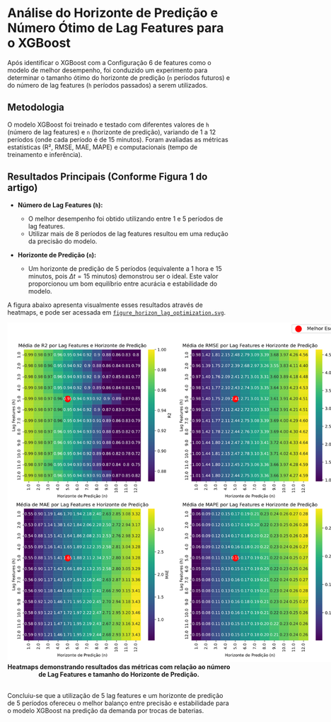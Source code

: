 # Análise do Horizonte de Predição e Número Ótimo de Lag Features para o XGBoost

Após identificar o XGBoost com a Configuração 6 de features como o modelo de melhor desempenho, foi conduzido um experimento para determinar o tamanho ótimo do horizonte de predição (`n` períodos futuros) e do número de lag features (`h` períodos passados) a serem utilizados.

## Metodologia

O modelo XGBoost foi treinado e testado com diferentes valores de `h` (número de lag features) e `n` (horizonte de predição), variando de 1 a 12 períodos (onde cada período é de 15 minutos). Foram avaliadas as métricas estatísticas (R², RMSE, MAE, MAPE) e computacionais (tempo de treinamento e inferência).

## Resultados Principais (Conforme Figura 1 do artigo)

* **Número de Lag Features (`h`):**
    * O melhor desempenho foi obtido utilizando entre 1 e 5 períodos de lag features.
    * Utilizar mais de 8 períodos de lag features resultou em uma redução da precisão do modelo.

* **Horizonte de Predição (`n`):**
    * Um horizonte de predição de 5 períodos (equivalente a 1 hora e 15 minutos, pois $\Delta t = 15$ minutos) demonstrou ser o ideal. Este valor proporcionou um bom equilíbrio entre acurácia e estabilidade do modelo.

A figura abaixo apresenta visualmente esses resultados através de heatmaps, e pode ser acessada em [`figure_horizon_lag_optimization.svg`](./results/figure_horizon_lag_optimization.svg).

<div align="center">
  <img src="./results/figure_horizon_lag_optimization.svg" alt="Swap Station Icon" style="width: 80vw; max-width: 1000px;">
  <br>
  <strong>Heatmaps demonstrando resultados das métricas com relação ao número de Lag Features e tamanho do Horizonte de Predição.</strong>
</div>

<br>

Concluiu-se que a utilização de 5 lag features e um horizonte de predição de 5 períodos ofereceu o melhor balanço entre precisão e estabilidade para o modelo XGBoost na predição da demanda por trocas de baterias.